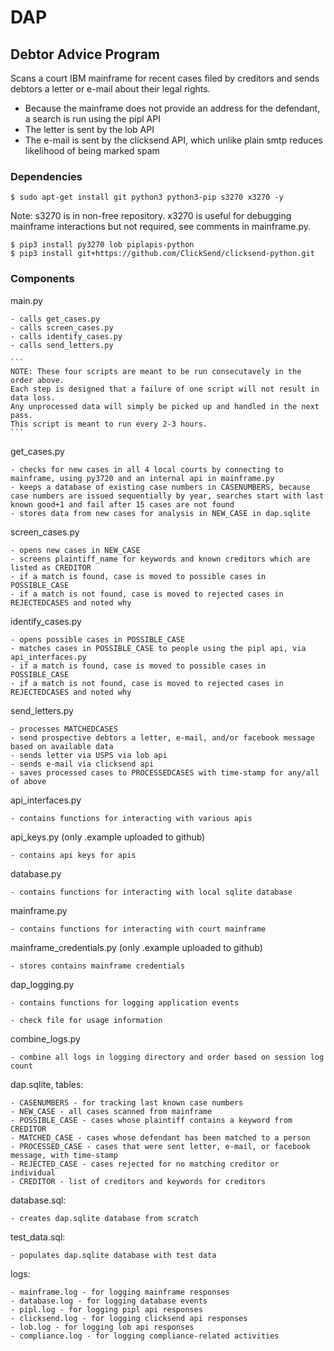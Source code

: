 # DAP

## Debtor Advice Program

Scans a court IBM mainframe for recent cases filed by creditors and sends debtors a letter or e-mail about their legal rights.

- Because the mainframe does not provide an address for the defendant, a search is run using the pipl API
- The letter is sent by the lob API
- The e-mail is sent by the clicksend API, which unlike plain smtp reduces likelihood of being marked spam

### Dependencies

`$ sudo apt-get install git python3 python3-pip s3270 x3270 -y`

Note: s3270 is in non-free repository.  x3270 is useful for debugging mainframe interactions but not required, see comments in mainframe.py.

```
$ pip3 install py3270 lob piplapis-python
$ pip3 install git+https://github.com/ClickSend/clicksend-python.git
```

### Components

main.py

    - calls get_cases.py
    - calls screen_cases.py
    - calls identify_cases.py
    - calls send_letters.py

    ```
    NOTE: These four scripts are meant to be run consecutavely in the order above.
    Each step is designed that a failure of one script will not result in data loss.
    Any unprocessed data will simply be picked up and handled in the next pass.
    This script is meant to run every 2-3 hours.
    ```

get_cases.py

    - checks for new cases in all 4 local courts by connecting to mainframe, using py3720 and an internal api in mainframe.py
    - keeps a database of existing case numbers in CASENUMBERS, because case numbers are issued sequentially by year, searches start with last known good+1 and fail after 15 cases are not found
    - stores data from new cases for analysis in NEW_CASE in dap.sqlite

screen_cases.py

    - opens new cases in NEW_CASE
    - screens plaintiff_name for keywords and known creditors which are listed as CREDITOR
    - if a match is found, case is moved to possible cases in POSSIBLE_CASE
    - if a match is not found, case is moved to rejected cases in REJECTEDCASES and noted why

identify_cases.py

    - opens possible cases in POSSIBLE_CASE
    - matches cases in POSSIBLE_CASE to people using the pipl api, via api_interfaces.py
    - if a match is found, case is moved to possible cases in POSSIBLE_CASE
    - if a match is not found, case is moved to rejected cases in REJECTEDCASES and noted why

send_letters.py

    - processes MATCHEDCASES
    - send prospective debtors a letter, e-mail, and/or facebook message based on available data
    - sends letter via USPS via lob api
    - sends e-mail via clicksend api
    - saves processed cases to PROCESSEDCASES with time-stamp for any/all of above

api_interfaces.py

    - contains functions for interacting with various apis

api_keys.py (only .example uploaded to github)

    - contains api keys for apis

database.py

    - contains functions for interacting with local sqlite database

mainframe.py

    - contains functions for interacting with court mainframe

mainframe_credentials.py (only .example uploaded to github)

    - stores contains mainframe credentials

dap_logging.py

    - contains functions for logging application events

    - check file for usage information

combine_logs.py

    - combine all logs in logging directory and order based on session log count

dap.sqlite, tables:

    - CASENUMBERS - for tracking last known case numbers
    - NEW_CASE - all cases scanned from mainframe
    - POSSIBLE_CASE - cases whose plaintiff contains a keyword from CREDITOR
    - MATCHED_CASE - cases whose defendant has been matched to a person
    - PROCESSED_CASE - cases that were sent letter, e-mail, or facebook message, with time-stamp
    - REJECTED_CASE - cases rejected for no matching creditor or individual
    - CREDITOR - list of creditors and keywords for creditors

database.sql:

    - creates dap.sqlite database from scratch

test_data.sql:

    - populates dap.sqlite database with test data

logs:

    - mainframe.log - for logging mainframe responses
    - database.log - for logging database events
    - pipl.log - for logging pipl api responses
    - clicksend.log - for logging clicksend api responses
    - lob.log - for logging lob api responses
    - compliance.log - for logging compliance-related activities
